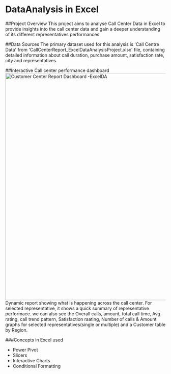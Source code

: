 # DataAnalysis in Excel

##Project Overview
This project aims to analyse Call Center Data in Excel to provide insights into the call center data and gain a deeper understanding of its different representatives performances. 


##Data Sources
The primary dataset used for this analysis is 'Call Centre Data' from 'CallCenterReport_ExcelDataAnalysisProject.xlsx' file, containing detailed information about call duration, purchase amount, satisfaction rate, city and representatives.

##Interactive Call center performance dashboard
<img width="712" alt="Customer Center Report Dashboard -ExcelDA" src="https://github.com/user-attachments/assets/87d6cc37-7cf8-46a8-ab00-c00b663f14ef" />
Dynamic report showing what is happening across the call center. For selected representative, it shows a quick summary of representative performace. we can also see the Overall calls, amount, total call time, Avg rating, call trend pattern, Satisfaction raating, Number of calls & Amount graphs for selected representatives(single or multiple) and a Customer table by Region.

###Concepts in Excel used
- Power Pivot
- Slicers
- Interactive Charts
- Conditional Formatting
  


